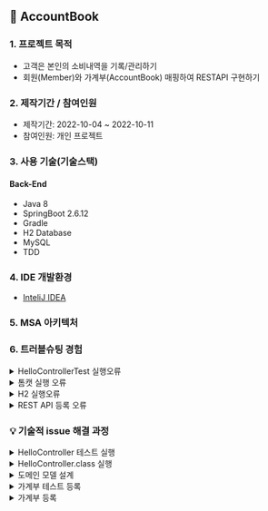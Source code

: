 ## 📌 AccountBook

### 1. 프로젝트 목적 
+ 고객은 본인의 소비내역을 기록/관리하기
+ 회원(Member)와 가계부(AccountBook) 매핑하여 RESTAPI 구현하기

### 2. 제작기간 / 참여인원
+ 제작기간: 2022-10-04 ~ 2022-10-11
+ 참여인원: 개인 프로젝트

### 3. 사용 기술(기술스택)
#### Back-End
+ Java 8
+ SpringBoot 2.6.12
+ Gradle
+ H2 Database
+ MySQL
+ TDD

### 4. IDE 개발환경
+ <a href="https://www.jetbrains.com/ko-kr/idea/">InteliJ IDEA </a>

### 5. MSA 아키텍처

### 6. 트러블슈팅 경험

<details>
<summary>HelloControllerTest 실행오류</summary>
<div markdown="1">

-java.lang.AssertionError: Response content 
 Expected :hello
 Actual   :Hello World
 
- 해결 원인: HelloController 메소드와 HelloControllerTest 메소드와 값이 일치하지 않아 발생
 
 #### 기존코드 
 ~~~
 HelloController.class
    
 @GetMapping("/hello")
 public String hello(){

   return "Hello World";
 }
 
 
 HelloControllerTest.class
 
 @Test
 public void hello() throws Exception{
 String hello = "hello";

  mvc.perform(get("/hello"))
              .andExpect(status().isOk())
              .andExpect(content().string(hello));
  }
 
 
 ~~~
 
 #### 개선코드
 ~~~
 HelloController.class
    
 @GetMapping("/hello")
 public String hello(){

   return "hello"; // 변경
 }
 
 
HelloControllerTest.class
 
 @Test
 public void hello() throws Exception{
 String hello = "hello";

  mvc.perform(get("/hello"))
              .andExpect(status().isOk())
              .andExpect(content().string(hello));
  }
 ~~~

</div>
</details> 

<details>
<summary>톰캣 실행 오류</summary>
<div markdown="1">

- Caused by: org.springframework.boot.web.server.WebServerException: Unable to start embedded Tomcat
- org.springframework.context.ApplicationContextException: Unable to start web server; nested exception is org.springframework.boot.web.server.WebServerException: Unable to start embedded Tomcat
 
- 해결 원인: runtimeOnly 'mysql:mysql-connector-java' 없어 발생
 
 #### build.gradle
 ~~~
 runtimeOnly 'mysql:mysql-connector-java' //추가하여 해결
 ~~~
</div>
</details> 

<details>
<summary>H2 실행오류</summary>
<div markdown="1">

- Error starting ApplicationContext. To display the conditions report re-run your application with 'debug' enabled.
- 해결 원인: application.properties MySQL 설정 안하여 오류 발생

#### 실행오류 개선 
#### application.properties
 ~~~
spring.datasource.driver-class-name=com.mysql.cj.jdbc.Driver
spring.datasource.url=jdbc:mysql://localhost:3306/account_book?serverTimezone=UTC

spring.datasource.username=root
spring.datasource.password=1234
 ~~~
</div>
</details> 

<details>
<summary>REST API 등록 오류</summary>
<div markdown="1">

- "error": "Unsupported Media Type"
- 해결원인: 기존에 controller 서버에서 @RestController 선언하였기 때문에 @Responseody return 반환으로 오류 발생

#### 기존코드
~~~
    @PostMapping(value = "/account/add")
    public AccountBook saveAccount(@ResponseBody AccountBook accountBook) { // @ResponseBody 어노테이션 오류  
        log.info("----- 등록 하기전 -------");
        return accountBookService.saveAccount(accountBook);
    }
~~~
+ @RestController 어노테이션 선언하였기 때문에 @ResponseBody 선언 오류가 발생합니다.

#### 개선코드
~~~
    @PostMapping(value = "/account/add")
    public AccountBook saveAccount(@ModelAttribute AccountBook accountBook) { // @ModelAttribute 변경
        log.info("----- 등록 하기전 -------");
        return accountBookService.saveAccount(accountBook);
    }
~~~
+ @ModelAttribute 어노테이션 선언하여 사용자가 요청값을 서버 매개변수에 보내서 파라미터로 받습니다.

</div>
</details>


### 💡 기술적 issue 해결 과정
<details>
<summary>HelloController 테스트 실행</summary>
<div markdown="1">

 #### 1. controller 패키지 생성하기 <br>
 controller 패키지 생성 > HelloController.class 생성<br><br>
 <img src="https://user-images.githubusercontent.com/58936137/194320720-e025ded6-cdc2-46e4-8695-1dc4e750cd31.png" width="200px" height="50px">
 <br>
 
 #### 2. Create Test<br>
 Ctrl + Shift + T > Create New Test 클릭 > Create Test 설정 후 OK버튼 클릭 <br><br>
 <img src="https://user-images.githubusercontent.com/58936137/194322496-9fadcf62-01c9-4660-a35b-367ef7d6e6cf.png" width="350px" height="300px"> 
 <br>
 <img src="https://user-images.githubusercontent.com/58936137/194325201-df1e9e6c-b893-40ec-8a15-722e3994c7dc.png" width="300px" height="100px">
 
 #### 3. Test 코드 작성하기
 
 ##### HelloControllerTest.class
 ~~~
 package com.springboot.accountbook.controller;


import org.junit.Test;
import org.junit.runner.RunWith;
import org.springframework.beans.factory.annotation.Autowired;
import org.springframework.boot.test.autoconfigure.web.servlet.WebMvcTest;
import org.springframework.test.context.junit4.SpringRunner;
import org.springframework.test.web.servlet.MockMvc;
import static org.springframework.test.web.servlet.request.MockMvcRequestBuilders.get;
import static org.springframework.test.web.servlet.result.MockMvcResultMatchers.content;
import static org.springframework.test.web.servlet.result.MockMvcResultMatchers.status;

import static org.junit.jupiter.api.Assertions.*;

@RunWith(SpringRunner.class)
@WebMvcTest(controllers = HelloController.class)
public class HelloControllerTest {

    @Autowired
    private MockMvc mvc;

    @Test
    public void hello() throws Exception{
        String hello = "hello";

        mvc.perform(get("/hello"))
                .andExpect(status().isOk())
                .andExpect(content().string(hello));
    }

}
~~~
+ @RunWith(SpringRunner.class) 선언 후 테스트 코드 컴파일하여 실행합니다.
+ @WebMvcTest 어노테이션 선언 후 웹 MVC 기반으로 테스트 코드 실행합니다.
+ @Autowired 외부 객체 Bean 찿아 의존성 주입합니다.  
+ @Test 지정한 메소드 테스트 실행합니다. 

 <br>
 <img src="https://user-images.githubusercontent.com/58936137/194327470-35ce7e59-3d03-40df-839f-c333a52b6cb2.png" width="900px" height="150px">
 
 </div>
</details>

<details>
<summary>HelloController.class 실행</summary>
<div markdown="1">

 #### 1. HelloController 코드 작성
 
 ##### HelloController.class
 ~~~
 package com.springboot.accountbook.controller;

import org.springframework.web.bind.annotation.GetMapping;
import org.springframework.web.bind.annotation.RestController;

@RestController
public class HelloController {

    @GetMapping("/hello")
    public String hello(){

        return "hello";
    }
}

 ~~~
 + @RestController 어노테이션 선언 후 모든 메소드 JSON 기능을 주어 return 반환합니다.
 + @GetMapping() 지정한 주소 찿아 접근합니다.

 ##### 2. 크롬 View 화면
 
 <img src="https://user-images.githubusercontent.com/58936137/194329238-7691d770-a70c-4542-a84c-0b7edc18d00d.png" width="300px" height="300px">
 
</div>
</details>

<details>
<summary>도메인 모델 설계</summary>
<div markdown="1">

#### 1. Member, AccountBook Entity 생성하기

##### Member.class

~~~
package com.springboot.entity;

import lombok.Getter;
import lombok.Setter;

import javax.persistence.*;
import java.time.LocalDateTime;

@Entity
@Table(name = "member")
@Setter @Getter
public class Member {

    @Id
    @Column(name = "member_id")
    @GeneratedValue(strategy = GenerationType.AUTO)
    private Long id;

    @Column(unique = true)
    private String email;

    private String password;

    //private LocalDateTime memberData;


}
~~~
+ Lombok 라이브러리 통해서 @Getter, @Setter 이용합니다.
+ @Entity 어노테이션 선언하여 도메인 모델 생성합니다.
+ @Table(name="member") 테이블 이름 지정합니다. 
+ 컬럼값은 id, email, password 설정합니다.

##### AccountBook.class

~~~
package com.springboot.entity;

import lombok.Getter;
import lombok.Setter;

import javax.persistence.*;
import java.time.LocalDateTime;

@Entity
@Table(name = "account")
@Setter @Getter
public class AccountBook {

    @Id
    @Column(name = "account_book_id")
    @GeneratedValue(strategy = GenerationType.AUTO)
    private Long id;

    private int money;

    private String memo;

    //private LocalDateTime bookDate;

}

~~~
+ Lombok 라이브러리 통해서 @Getter, @Setter 이용합니다.
+ @Entity 어노테이션 선언하여 도메인 모델 생성합니다.
+ @Table(name="member") 테이블 이름 지정합니다. 
+ 컬럼값은 id, money, memo 설정합니다.

##### application.properties

~~~
spring.jpa.hibernate.ddl-auto=create // 추가
~~~
+ application.properties 설정하여 Run 실행 > console.log에서 Entity Table 생성되는 것을 확인할 수 있습니다.
<br>

<img src="https://user-images.githubusercontent.com/58936137/194365720-63465b82-14cf-41f2-8eb3-8e17c6ce442b.png" width="400px" height="500px">

</div>
</details>

<details>
<summary>가계부 테스트 등록</summary>
<div markdown="1">

#### 1. Repository 테스트 코드 실행 

Ctrl + Shift + T > CreateTest 설정 후 OK버튼 클릭
<br>

<img src="https://user-images.githubusercontent.com/58936137/194695015-dac18951-4d81-43d3-954a-74943da710d4.png" width="300px" height="100px">

##### AccountBookRepositoryTest.class
~~~
package com.springboot.repository;

import com.springboot.entity.AccountBook;
import org.junit.jupiter.api.DisplayName;
import org.junit.jupiter.api.Test;
import org.springframework.beans.factory.annotation.Autowired;
import org.springframework.boot.test.context.SpringBootTest;
import org.springframework.test.context.TestPropertySource;

import javax.persistence.EntityManager;
import javax.persistence.PersistenceContext;

import static org.junit.jupiter.api.Assertions.*;

@SpringBootTest
@TestPropertySource(locations = "classpath:application.properties")
class AccountBookRepositoryTest {

    @Autowired
    AccountBookRepository accountBookRepository;

    @PersistenceContext
    EntityManager em;

    @Test
    @DisplayName("Repository 테스트 등록")
    public void createAccountBook(){
        AccountBook book = new AccountBook();
        book.setMoney(10000);
        book.setMemo("테스트 등록");
        accountBookRepository.save(book);
    }
}
~~~
+ @SpringBootTest 통합테스트 실행환경 하기 위해 선언합니다.
+ @TestPropertySource 외부 환경설정 정보를 가지고 옵니다.
+ @PersistenceContext 어노테이션 선언하여 엔티티에 저장할 값을 EntityManager 영속성컨텍스트 가상환경 데이터베이스에 저장합니다. 

 <br>
 
 <img src="https://user-images.githubusercontent.com/58936137/194696112-7423c0e8-d222-4664-a84e-f6d82ff6abb6.png" width="800px" height="150px">

 <br>
 
 #### 2. Service 테스트 코드 실행
 
 Ctrl + Shift + T > CreateTest 설정 후 OK버튼 클릭
 
 <img src="https://user-images.githubusercontent.com/58936137/194695632-dfd2bc82-c28b-4dd7-9397-d7533a3ef27a.png" width="300px" height="100px">
 
 ##### AccountBookServiceTest.class
 
 ~~~
 package com.springboot.service;

import com.springboot.entity.AccountBook;
import com.springboot.repository.AccountBookRepository;
import org.junit.jupiter.api.DisplayName;
import org.junit.jupiter.api.Test;
import org.springframework.beans.factory.annotation.Autowired;
import org.springframework.boot.test.context.SpringBootTest;
import org.springframework.test.context.TestPropertySource;

import static org.junit.jupiter.api.Assertions.*;

@SpringBootTest
@TestPropertySource(locations = "classpath:application.properties")
class AccountBookServiceTest {

    @Autowired
    AccountBookService accountBookService;

    @Autowired
    AccountBookRepository accountBookRepository;

    @Test
    @DisplayName("Service 테스트 등록")
    public void createAccountBook(){
        AccountBook book = new AccountBook();
        book.setMoney(15000);
        book.setMemo("테스트 등록");
        accountBookRepository.save(book);
    }
 }
 ~~~
 + @SpringBooTest 통합테스트 설정하여 실행합니다.
 + @TestPropertySource 외부 환경설정 정보를 가지고 옵니다.
 + @Autowired 어노테이션 통해서 AccountBookRepository 의존성 주입을 합니다.
 + @Test 실행하여 JpaRepository save()메소드로 Entity 값을 저장합니다.
 
 <br>
 
 <img src="https://user-images.githubusercontent.com/58936137/194696260-0b817ef6-ae19-4f06-83eb-63cfb6f618e0.png" height="150px">
 
 #### 3. Controller 테스트 실행
 
 Ctrl + Shift + T > CreateTest 설정 후 > OK 버튼 클릭
 
 <img src="https://user-images.githubusercontent.com/58936137/194697294-d00c37f7-1d93-4404-be81-0040a267fca8.png" width="300px" height="100px">
 <br>
 
 ##### AccountBookControllerTest.class
 ~~~
 package com.springboot.controller;

import com.springboot.entity.AccountBook;
import com.springboot.service.AccountBookService;
import org.junit.jupiter.api.DisplayName;
import org.junit.jupiter.api.Test;
import org.springframework.beans.factory.annotation.Autowired;
import org.springframework.boot.test.autoconfigure.web.servlet.AutoConfigureMockMvc;
import org.springframework.boot.test.context.SpringBootTest;
import org.springframework.test.context.TestPropertySource;
import org.springframework.transaction.annotation.Transactional;

import static org.junit.jupiter.api.Assertions.*;

@SpringBootTest
@AutoConfigureMockMvc
@Transactional
@TestPropertySource(locations = "classpath:application.properties")
class AccountBookControllerTest {

    @Autowired
    AccountBookService accountBookService;

    @Test
    @DisplayName("Controller 테스트 등록")
    public void createAccountBook(){
        AccountBook book = new AccountBook();
        book.setMoney(15000);
        book.setMemo("테스트 실행");
        accountBookService.saveAccount(book);
    }
}
 ~~~
 + @SpringBootTest 통합테스트 실행합니다.
 + @AutoConfigureMockMvc 어노테이션 선언하여 MVC패턴으로 테스트 실행합니다.
 + @Transactional 모든 메소드에게 commit 또는 Rollback 기능 주어 선언합니다.
 
 <img src="https://user-images.githubusercontent.com/58936137/194697197-17af116d-617a-4a43-b4c5-dc09be029c57.png" width="300px" height="100px">

</div>
</details>


<details>
<summary>가계부 등록</summary>
<div markdown="1">

 #### 1. Controller, Service, Repository 코드작성

 
 ##### AccountBookController.class
 
 ~~~
 package com.springboot.controller;


import com.springboot.entity.AccountBook;
import com.springboot.service.AccountBookService;
import lombok.extern.log4j.Log4j2;
import org.springframework.beans.factory.annotation.Autowired;
import org.springframework.web.bind.annotation.ModelAttribute;
import org.springframework.web.bind.annotation.PostMapping;
import org.springframework.web.bind.annotation.RestController;

@RestController
@Log4j2
public class AccountBookController {

    @Autowired
    AccountBookService accountBookService;

    // 가계부 등록
    @PostMapping(value = "/account/add")
    public AccountBook saveAccount(@ModelAttribute AccountBook accountBook) {
        // log.info("----- 등록 하기전 -------");
        return accountBookService.saveAccount(accountBook);
    }
}
 ~~~
 + @RestController 어노테이션 선언하여 모든메소드에게 json 기능을 주어 return 반환합니다.
 + @Log4j2 오류를 쉽게 찾기 위해서 log 기록을 남깁니다.
 + @Autowired AccountBookService 의존성을 주입을 합니다.
 + @PostMapping으로 서버 매개변수에 값을 보내어 Insert 합니다.
 
  
 ##### AccountBookService.class
 ~~~
 package com.springboot.service;


import com.springboot.entity.AccountBook;
import com.springboot.repository.AccountBookRepository;
import org.springframework.beans.factory.annotation.Autowired;
import org.springframework.stereotype.Service;
import org.springframework.transaction.annotation.Transactional;

@Service
@Transactional
public class AccountBookService {

    @Autowired
    AccountBookRepository accountBookRepository;

    public AccountBook saveAccount(AccountBook accountBook) {
        accountBookRepository.save(accountBook);

        return accountBook;
    }
}
 ~~~
 + @Service 비즈니스 로직을 하여 중간다리 역할을 담당합니다.
 + @Transactional 모든 메소드에게 commit과 Rollback 기능을 주어 선언합니다.
 + @Autowired AccountBookRepository 의존성 주입을 합니다.
 + saveAccount 메소드는 매개변수에 값을 받아 Insert 삽입을 수행합니다.
 
 ##### AccountBookRepository.class
 ~~~
 package com.springboot.repository;

import com.springboot.entity.AccountBook;
import org.springframework.data.jpa.repository.JpaRepository;

public interface AccountBookRepository extends JpaRepository<AccountBook, Long> {

}
 ~~~
 + JpaRepositoy 상속을 받아 CRUD 메소드를 재정의 받습니다.
 
 #### 2. Postman 실행
 
 <img src="https://user-images.githubusercontent.com/58936137/194698166-8215146c-9e46-45b5-8414-ae8ae18a9be6.png" width="600px" height="300px">
 
 + URL 쿼리스트링에 값을 넣어 POST형식으로 보냅니다.
 
 <img src="https://user-images.githubusercontent.com/58936137/194698305-05c64232-9149-43e3-bfb2-cf13bc2053a8.png" width="600px" height="300px">
 
 + Body > Pretty 에서 등록이 잘되는 것을 확인할 수 있습니다.
 
 
 
 
 
 
</div>
</details>


  


